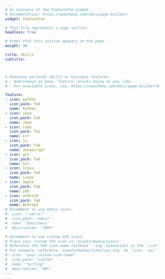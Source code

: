 ```yaml
---
# An instance of the Featurette widget.
# Documentation: https://wowchemy.com/docs/page-builder/
widget: featurette

# This file represents a page section.
headless: true

# Order that this section appears on the page.
weight: 30

title: Skills
subtitle:



# Showcase personal skills or business features.
# - Add/remove as many `feature` blocks below as you like.
# - For available icons, see: https://wowchemy.com/docs/page-builder/#icons

feature:
- icon: python
  icon_pack: fab
  name: Python
- icon: java
  icon_pack: fab
  name: Java
- icon: code
  icon_pack: fas
  name: C++
- icon: js
  icon_pack: fab
  name: Javascript
- icon: git
  icon_pack: fab
  name: Git
- icon: linux
  icon_pack: fab
  name: Linux
- icon: apple
  icon_pack: fab
  name: iOS
- icon: android
  icon_pack: fab
  name: Android
# Uncomment to use emoji icons.
#- icon: ":smile:"
#  icon_pack: "emoji"
#  name: "Emojiness"
#  description: "100%"  

# Uncomment to use custom SVG icons.
# Place your custom SVG icon in `assets/media/icons/`.
# Reference the SVG icon name (without `.svg` extension) in the `icon` field.
# For example, reference `assets/media/icons/xyz.svg` as `icon: 'xyz'`
#- icon: "your-custom-icon-name"
#  icon_pack: "custom"
#  name: "Surfing"
#  description: "90%"
---
```

